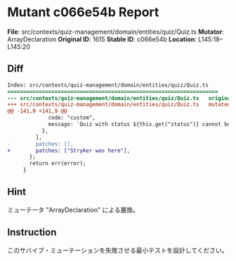 # Mutant c066e54b Report

**File**: src/contexts/quiz-management/domain/entities/quiz/Quiz.ts
**Mutator**: ArrayDeclaration
**Original ID**: 1615
**Stable ID**: c066e54b
**Location**: L145:18–L145:20

## Diff

```diff
Index: src/contexts/quiz-management/domain/entities/quiz/Quiz.ts
===================================================================
--- src/contexts/quiz-management/domain/entities/quiz/Quiz.ts	original
+++ src/contexts/quiz-management/domain/entities/quiz/Quiz.ts	mutated #1615
@@ -141,9 +141,9 @@
             code: "custom",
             message: `Quiz with status ${this.get("status")} cannot be approved`,
           },
         ],
-        patches: [],
+        patches: ["Stryker was here"],
       };
       return err(error);
     }
```

## Hint

ミューテータ "ArrayDeclaration" による置換。

## Instruction

このサバイブ・ミューテーションを失敗させる最小テストを設計してください。
